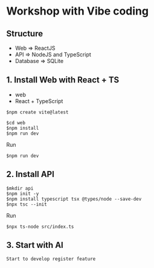 # Workshop with Vibe coding

## Structure
* Web => ReactJS
* API  => NodeJS and TypeScript
* Database => SQLite

## 1. Install Web with React + TS
* web
* React + TypeScript
```
$npm create vite@latest

$cd web
$npm install
$npm run dev
```

Run
```
$npm run dev
```

## 2. Install API
```
$mkdir api
$npm init -y
$npm install typescript tsx @types/node --save-dev
$npx tsc --init
```

Run 
```
$npx ts-node src/index.ts
```

## 3. Start with AI
```
Start to develop register feature
```